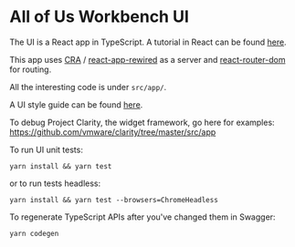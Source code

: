 # All of Us Workbench UI

The UI is a React app in TypeScript. 
A tutorial in React can be found [here](https://reactjs.org/tutorial/tutorial.html).

This app uses [CRA](https://create-react-app.dev/docs/getting-started/) / [react-app-rewired](https://www.npmjs.com/package/react-app-rewired) as a server and [react-router-dom](https://reactrouter.com/web/guides/quick-start) for routing.

All the interesting code is under `src/app/`.

A UI style guide can be found [here](https://github.com/all-of-us/workbench/wiki/UI-Style-Guide).

To debug Project Clarity, the widget framework, go here for examples:
https://github.com/vmware/clarity/tree/master/src/app

To run UI unit tests:

`yarn install && yarn test`

or to run tests headless:

`yarn install && yarn test --browsers=ChromeHeadless`

To regenerate TypeScript APIs after you've changed them in Swagger:

`yarn codegen`
